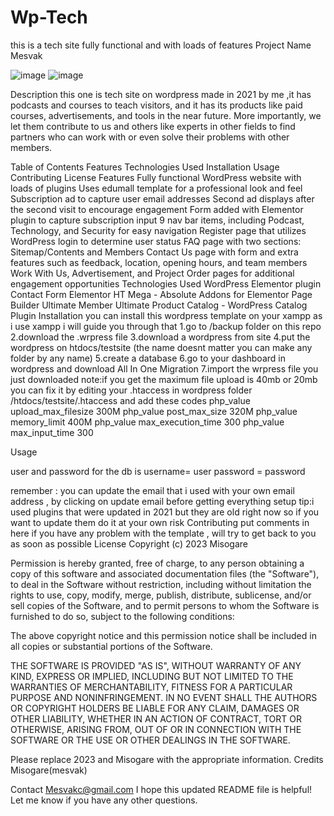 # Wp-Tech
this is a tech site fully functional and with loads of features 
Project Name
Mesvak

![image](https://user-images.githubusercontent.com/130363781/231048750-fde6fa6c-7253-4893-abdd-7984e373e259.png)
![image](https://user-images.githubusercontent.com/130363781/231048884-68e561cc-84f1-4409-9e02-1e4e10b12da1.png)

Description
this one is tech site on wordpress made in 2021 by me ,it has podcasts and courses to teach visitors, and it has its products like paid courses, advertisements, and tools in the near future.
More importantly, we let them contribute to us and others like experts in other fields to find partners who can work with or even solve their problems with other members.

Table of Contents
Features
Technologies Used
Installation
Usage
Contributing
License
Features
Fully functional WordPress website with loads of plugins
Uses edumall template for a professional look and feel
Subscription ad to capture user email addresses
Second ad displays after the second visit to encourage engagement
Form added with Elementor plugin to capture subscription input
9 nav bar items, including Podcast, Technology, and Security for easy navigation
Register page that utilizes WordPress login to determine user status
FAQ page with two sections: Sitemap/Contents and Members
Contact Us page with form and extra features such as feedback, location, opening hours, and team members
Work With Us, Advertisement, and Project Order pages for additional engagement opportunities
Technologies Used
WordPress
Elementor plugin
Contact Form 
Elementor
HT Mega - Absolute Addons for Elementor Page Builder
Ultimate Member
Ultimate Product Catalog - WordPress Catalog Plugin
Installation
you can install this wordpress template on your xampp as i use xampp i will guide you through that 
1.go to /backup folder on this repo 
2.download the .wrpress file 
3.download a wordpress from site 
4.put the wordpress on htdocs/testsite (the name doesnt matter you can make any folder by any name)
5.create a database
6.go to your dashboard in wordpress and download All In One Migration
7.import the wrpress file you just downloaded 
note:if you get the maximum file upload is 40mb or 20mb you can fix it by editing your .htaccess in wordpress folder /htdocs/testsite/.htaccess and add these codes
php_value upload_max_filesize 300M
php_value post_max_size 320M
php_value memory_limit 400M
php_value max_execution_time 300
php_value max_input_time 300

Usage

user and password for the db is 
username= user
password = password

remember : you can update the email that i used with your own email address , by clicking on update email before getting everything setup 
tip:i used plugins that were updated in 2021 but they are old right now so if you want to update them do it at your own risk 
Contributing
put comments in here if you have any problem with the template , will try to get back to you as soon as possible
License
Copyright (c) 2023 Misogare

Permission is hereby granted, free of charge, to any person obtaining a copy of this software and associated documentation files (the "Software"), to deal in the Software without restriction, including without limitation the rights to use, copy, modify, merge, publish, distribute, sublicense, and/or sell copies of the Software, and to permit persons to whom the Software is furnished to do so, subject to the following conditions:

The above copyright notice and this permission notice shall be included in all copies or substantial portions of the Software.

THE SOFTWARE IS PROVIDED "AS IS", WITHOUT WARRANTY OF ANY KIND, EXPRESS OR IMPLIED, INCLUDING BUT NOT LIMITED TO THE WARRANTIES OF MERCHANTABILITY, FITNESS FOR A PARTICULAR PURPOSE AND NONINFRINGEMENT. IN NO EVENT SHALL THE AUTHORS OR COPYRIGHT HOLDERS BE LIABLE FOR ANY CLAIM, DAMAGES OR OTHER LIABILITY, WHETHER IN AN ACTION OF CONTRACT, TORT OR OTHERWISE, ARISING FROM, OUT OF OR IN CONNECTION WITH THE SOFTWARE OR THE USE OR OTHER DEALINGS IN THE SOFTWARE.

Please replace 2023 and Misogare with the appropriate information.
Credits
Misogare(mesvak)

Contact
Mesvakc@gmail.com
I hope this updated README file is helpful! Let me know if you have any other questions.
